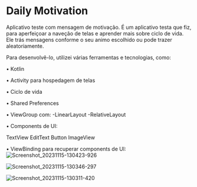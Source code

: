 # Daily Motivation
Aplicativo teste com mensagem de motivação.
É um aplicativo testa que fiz, para aperfeiçoar a naveção de telas e aprender mais sobre ciclo de vida.
Ele trás mensagens conforme o seu animo escolhido ou pode trazer aleatoriamente.

 
 Para desenvolvê-lo, utilizei várias ferramentas e tecnologias, como: 
 
• Kotlin

• Activity para hospedagem de telas

• Ciclo de vida

• Shared Preferences

• ViewGroup com:
-LinearLayout
-RelativeLayout

• Components de UI:

TextView
EditText
Button
ImageView

• ViewBinding para recuperar components de UI:
![Screenshot_20231115-130423-926](https://github.com/arturbogea/Motivation/assets/41833522/5b1285f8-09df-49c8-aafd-74ee8dfad6aa)

![Screenshot_20231115-130346-297](https://github.com/arturbogea/Motivation/assets/41833522/071ac033-a125-43d9-9c06-16cf96c7a9c2)

![Screenshot_20231115-130311-420](https://github.com/arturbogea/Motivation/assets/41833522/630c486f-60a9-4d6b-a3a7-3ed19b01a4f3)





